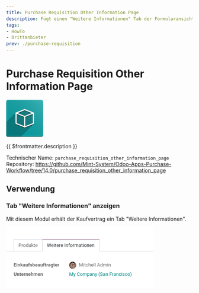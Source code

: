 ```yaml
---
title: Purchase Requisition Other Information Page
description: Fügt einen "Weitere Informationen" Tab der Formularansicht hinzu.
tags:
- HowTo
- Drittanbieter
prev: ./purchase-requisition
---
```

# Purchase Requisition Other Information Page
![icon_oms_box](attachments/icon_oms_box.png)

{{ $frontmatter.description }}

Technischer Name: `purchase_requisition_other_information_page`\
Repository: <https://github.com/Mint-System/Odoo-Apps-Purchase-Workflow/tree/14.0/purchase_requisition_other_information_page>

## Verwendung

### Tab "Weitere Informationen" anzeigen

Mit diesem Modul erhält der Kaufvertrag ein Tab "Weitere Informationen".

![](attachments/Purchase%20Requisition%20Other%20Information%20Page.png)

